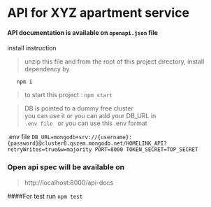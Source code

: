 # API for XYZ apartment service 
#### API documentation  is available on `openapi.json` file 

install  instruction
>unzip this file and from the root of this project directory, 
install dependency by

`   
        npm i
`
>to start this project : `npm start`

>DB is pointed to a dummy free cluster  
> you can use it or you can add your DB_URL in  
` .env file 
 `
or you can use this .env  format

 .env file 
`
    DB_URL=mongodb+srv://{username}:{password}@cluster0.qszem.mongodb.net/HOMELINK_API?
retryWrites=true&w=majority
    PORT=8000
    TOKEN_SECRET=TOP_SECRET
`


### Open api spec will be available on
>http://localhost:8000/api-docs 

####For test run 
`npm test`